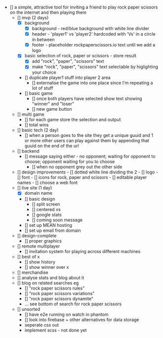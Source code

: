 - [] a simple, attractive tool for inviting a friend to play rock paper scissors on the internet and then playing them
	- [] mvp (2 days)
		- [x] background
			- [x] background - red/blue background with white line divider
			- [x] header - 'player1' vs 'player2' hardcoded with 'Vs' in a circle in between
			- [x] footer - placeholder rockpaperscissors.io text until we add a logo
		- [x] basic selection of rock, paper or scissors - store result
			- [x] add "rock", "paper", "scissors" text
			- [x] make "rock", "paper", "scissors" text selectable by higlighting your choice
		- [] duplicate player1 stuff into player 2 area
			- [] externalise the game into one place since I'm repeating a lot of stuff
		- [] basic game
			- [] once both players have selected show text showing "winner" and "loser"
			- [] new game button
	- [] multi game
		- [] for each game store the selection and output
		- [] total wins
	- [] basic tech (2 day)
		- [] when a person goes to the site they get a unique guuid and 1 or more other users can play against them by appending that guuid on the end of the url
	- [] backend
		- [] message saying either - no opponent; waiting for opponent to choose; opponent waiting for you to choose
			- [] when no opponent grey out the other side
	- [] design improvements
			- [] dotted white line dividing the 2
			- [] logo
			- [] font
			- [] icons for rock, paper and scissors
			- [] editable player names
			- [] choose a web font
	- [] live site (1 day)
		- [x] domain name
		- [] basic design
			- [] split screen
			- [] centered vs
			- [] google stats
			- [] coming soon message
		- [] set up MEAN hosting
		- [] set up email from domain
	- [] design-complete
		- [] proper graphics
	- [] remote multiplayer
		- [] invitation system for playing across different machines
	- [] best of x
		- [] show history
		- [] show winner over x
	- [] merchandise
	- [] analyse stats and blog about it
	- [] blog on related searches eg
		- [] "rock paper scissors rules"
		- [] "rock paper scissors variations"
		- [] "rock paper scissors dynamite"
		- ... see bottom of search for rock paper scissors
	- [] unsorted
		- [] have e2e running on watch in phantom
		- [] look into firebase + other alternatives for data storage
		- seperate css out
		- implement scss - not done yet
